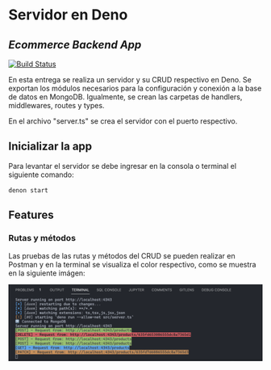 # Servidor en Deno
## _Ecommerce Backend App_

[![Build Status](https://travis-ci.org/joemccann/dillinger.svg?branch=master)](https://travis-ci.org/joemccann/dillinger)

En esta entrega se realiza un servidor y su CRUD respectivo en Deno. Se exportan los módulos necesarios para la configuración y conexión a la base de datos en MongoDB. Igualmente, se crean las carpetas de handlers, middlewares, routes y types. 

En el archivo "server.ts" se crea el servidor con el puerto respectivo. 

## Inicializar la app

Para levantar el servidor se debe ingresar en la consola o terminal el siguiente comando:

```console
denon start
```

## Features

### Rutas y métodos

Las pruebas de las rutas y métodos del CRUD se pueden realizar en Postman y en la terminal se visualiza el color respectivo, como se muestra en la siguiente imágen:

<img src="img/color_terminal.png" alt="color-terminal"/>